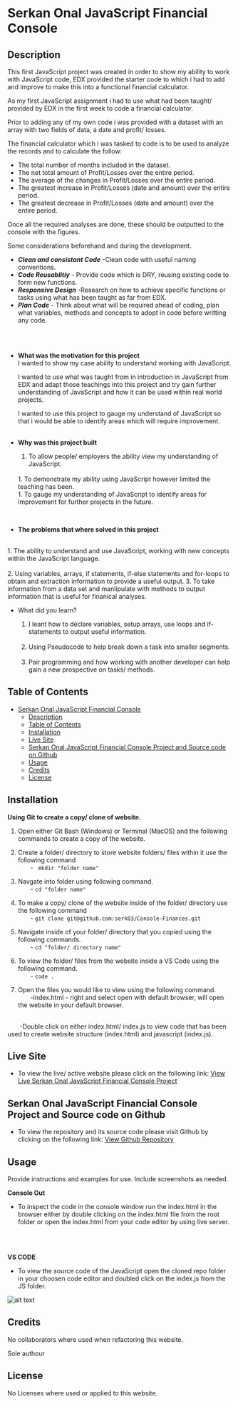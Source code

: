 # Serkan Onal JavaScript Financial Console

## Description

This first JavaScript project was created in order to show my ability to work with JavaScript code, EDX provided the starter code to which i had to add and improve to make this into a functional financial calculator.

As my first JavaScript assignment i had to use what had been taught/ provided by EDX in the first week to code a financial calculator.

Prior to adding any of my own code i was provided with a dataset with an array with two fields of data, a date and profit/ losses.

The financial calculator which i was tasked to code is to be used to analyze the records and to calculate the follow:

- The total number of months included in the dataset.
- The net total amount of Profit/Losses over the entire period.
- The average of the changes in Profit/Losses over the entire period.
- The greatest increase in Profit/Losses (date and amount) over the entire period.
- The greatest decrease in Profit/Losses (date and amount) over the entire period.

Once all the required analyses are done, these should be outputted to the console with the figures.


 Some considerations beforehand and during the development. 

- ***Clean and consistant Code*** -Clean code with useful naming conventions.
- ***Code Reusablitiy*** - Provide code which is DRY, reusing existing code to form new functions.
- ***Responsive Design*** -Research on how to achieve specific functions or tasks using what has been taught as far from EDX.
- ***Plan Code*** - Think about what will be required ahead of coding, plan what variables, methods and concepts to adopt in code before writting any code.
<br>
<br>

- **What was the motivation for this project**
  <br> 
  I wanted to show my case ability to understand working with JavaScript.

  I wanted to use what was taught from in introduction in JavaScript from EDX and adapt those teachings into this project and try gain further understanding of JavaScript and how it can be used within real world projects.

  I wanted to use this project to gauge my understand of JavaScript so that i would be able to identify areas which will require improvement.
  <br>
  <br>
- **Why was this project built**
  &nbsp;&nbsp;&nbsp;&nbsp;&nbsp;&nbsp;
  1. To allow people/ employers the ability view my understanding of JavaScript.
  <br>
  1. To demonstrate my ability using JavaScript however limited the teaching has been.
  <br>
  1. To gauge my understanding of JavaScript to identify areas for improvement for further projects in the future.
<br>

- **The problems that where solved in this project**
<br>
 1. The ability to understand and use JavaScript, working with new concepts within the JavaScript language.<br><br>
 2. Using variables, arrays, if statements, if-else statements and for-loops to obtain and extraction information to provide a useful output.
 3. To take information from a data set and manlipulate with methods to output information that is useful for finanical analyses.


- What did you learn?<br>
  
  1. I leant how to declare variables, setup arrays, use loops and if-statements to output useful information.
  <br><br>
  1. Using Pseudocode to help break down a task into smaller segments.
  <br><br>
  1. Pair programming and how working with another developer can help gain a new prospective on tasks/ methods.
  
## Table of Contents


- [Serkan Onal JavaScript Financial Console](#serkan-onal-javascript-financial-console)
  - [Description](#description)
  - [Table of Contents](#table-of-contents)
  - [Installation](#installation)
  - [Live Site](#live-site)
  - [Serkan Onal JavaScript Financial Console Project and Source code on Github](#serkan-onal-javascript-financial-console-project-and-source-code-on-github)
  - [Usage](#usage)
  - [Credits](#credits)
  - [License](#license)

## Installation



**Using Git to create a copy/ clone of website.**


1. Open either Git Bash (Windows) or Terminal (MacOS) and the following commands to create a copy of the website.
   
2. Create a folder/ directory to store website folders/ files within it use the following command<br>
  &nbsp;&nbsp;&nbsp;&nbsp;&nbsp;&nbsp; -
 ` mkdir "folder name"`<br>

1.  Navgate into folder using following command.<br>
  &nbsp;&nbsp;&nbsp;&nbsp;&nbsp;&nbsp; -
  `cd "folder name"`<br>

1. To make a copy/ clone of the website inside of the folder/ directory use the following command<br>
  &nbsp;&nbsp;&nbsp;&nbsp;&nbsp;&nbsp; -
  `git clone git@github.com:serk03/Console-Finances.git`
  
1. Navigate inside of your folder/ directory that you copied using the following commands.<br>
&nbsp;&nbsp;&nbsp;&nbsp;&nbsp;&nbsp; -
  `cd "folder/ directory name"`

1. To view the folder/ files from the website inside a VS Code using the following command.<br>
&nbsp;&nbsp;&nbsp;&nbsp;&nbsp;&nbsp; -
  `code .`

1. Open the files you would like to view using the following command.<br>
&nbsp;&nbsp;&nbsp;&nbsp;&nbsp;&nbsp; 
  -index.html - right and select open with default browser, will open the website in your default browser.
  <br>
&nbsp;&nbsp;&nbsp;&nbsp;&nbsp;&nbsp; 
 -Double click on either index.html/ index.js to view code that has been used to create website structure (index.html) and javascript (index.js).

<br>

## Live Site
- To view the live/ active website please click on the following link: [View Live Serkan Onal JavaScript Financial Console Project]()

## Serkan Onal JavaScript Financial Console Project and Source code on Github
- To view the repository and its source code please visit Github by clicking on the following link: [View Github Repository](https://github.com/serk03/Console-Finances)


## Usage

Provide instructions and examples for use. Include screenshots as needed.

**Console Out**
  - To inspect the code in the console window run the index.html in the browser either by double clicking on the index.html file from the root folder or open the index.html from your code editor by using live server.
<br>
&nbsp;&nbsp;&nbsp;&nbsp;&nbsp;&nbsp; 

**VS CODE**
- To view the source code of the JavaScript open the cloned repo folder in your choosen code editor and doubled click on the index.js from the JS folder.



![alt text](./images/screencapture-127-0-0-1-5501-index-html-2023-12-05-22_30_44.png)

## Credits

No collaborators where used when refactoring this website.

Sole authour


## License

No Licenses where used or applied to this website.

